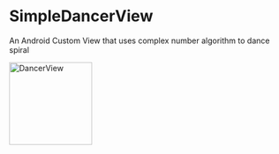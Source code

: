 # SimpleDancerView 
An Android Custom View that uses complex number algorithm to dance spiral

<p align="left">
  <img src="https://i.imgflip.com/2pxb0g.gif" alt="DancerView" width="150">
</p>
